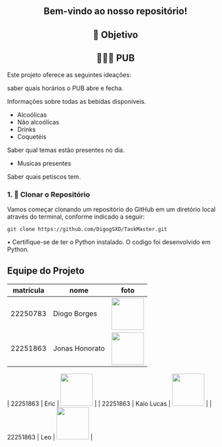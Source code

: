 




<div align="center">
  <h2>Bem-vindo ao nosso repositório! </h2>
</div> 

<!-- Título centralizado -->
<div align="center">
  <h2>🎯 Objetivo </h2>
</div> 



<div align="center">
  <h2>👨🏻‍💻 PUB </h2>
</div> 

Este projeto oferece as seguintes ideações:

  saber quais horários o PUB abre e fecha.
  
  Informações sobre todas as bebidas disponíveis.
  - Alcoólicas 
  - Não alcoólicas
  - Drinks
  - Coquetéis 
  
  Saber qual temas estão presentes no dia.
  - Musicas presentes 
  
  Saber quais petiscos tem.
  




### 1. 📍 Clonar o Repositório
Vamos começar clonando um repositório do GitHub em um diretório local através do terminal, conforme indicado a seguir:
```
git clone https://github.com/DigogSXD/TaskMaster.git
```
  	
• Certifique-se de ter o Python instalado. O codigo foi desenvolvido em Python.


## Equipe do Projeto

| matrícula | nome | foto |
| -------- | -------- | -------- |
| 22250783 | Diogo Borges |<img src="https://github.com/digogsxd.png" height="75" width="75"> |
| 22251863 | Jonas Honorato | <img src="https://github.com/JonasMelo21.png" height="75" width="75"> |

| 22251863 | Eric | <img src="https://github.com/Ericoreto.png" height="75" width="75"> |
| 22251863 | Kaio Lucas | <img src="https://github.com/kaiolucas01.png" height="75" width="75"> |
| 22251863 | Leo | <img src="https://github.com/Leocb3.png" height="75" width="75"> |
